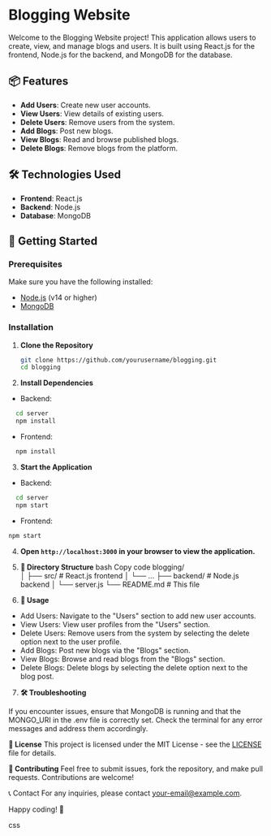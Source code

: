 # Blogging Website

Welcome to the Blogging Website project! This application allows users to create, view, and manage blogs and users. It is built using React.js for the frontend, Node.js for the backend, and MongoDB for the database.

## 📦 Features

- **Add Users**: Create new user accounts.
- **View Users**: View details of existing users.
- **Delete Users**: Remove users from the system.
- **Add Blogs**: Post new blogs.
- **View Blogs**: Read and browse published blogs.
- **Delete Blogs**: Remove blogs from the platform.

## 🛠️ Technologies Used

- **Frontend**: React.js
- **Backend**: Node.js
- **Database**: MongoDB

## 🚀 Getting Started

### Prerequisites

Make sure you have the following installed:

- [Node.js](https://nodejs.org/) (v14 or higher)
- [MongoDB](https://www.mongodb.com/try/download/community)

### Installation

1. **Clone the Repository**

   ```bash
   git clone https://github.com/yourusername/blogging.git
   cd blogging
   ```

2. **Install Dependencies**

- Backend:

```bash
  cd server
  npm install
```

- Frontend:

```bash
  npm install
```

3. **Start the Application**

- Backend:

```bash
  cd server
  npm start
```

- Frontend:

```bash
npm start
```

4. **Open ```http://localhost:3000``` in your browser to view the application.**

5. **📂 Directory Structure**
bash
Copy code
blogging/      
│   ├── src/           # React.js frontend
│   └── ...
├── backend/           # Node.js backend
│   └── server.js
└── README.md          # This file

6. **📝 Usage**

- Add Users: Navigate to the "Users" section to add new user accounts.
- View Users: View user profiles from the "Users" section.
- Delete Users: Remove users from the system by selecting the delete option next to the user profile.
- Add Blogs: Post new blogs via the "Blogs" section.
- View Blogs: Browse and read blogs from the "Blogs" section.
- Delete Blogs: Delete blogs by selecting the delete option next to the blog post.

7. **🛠️ Troubleshooting**

If you encounter issues, ensure that MongoDB is running and that the MONGO_URI in the .env file is correctly set.
Check the terminal for any error messages and address them accordingly.

**📄 License**
This project is licensed under the MIT License - see the [LICENSE](LICENSE) file for details.

**🤝 Contributing**
Feel free to submit issues, fork the repository, and make pull requests. Contributions are welcome!

📞 Contact
For any inquiries, please contact your-email@example.com.

Happy coding! 🚀

css
